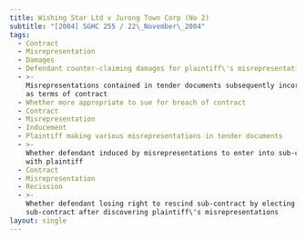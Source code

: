 ```yaml
---
title: Wishing Star Ltd v Jurong Town Corp (No 2)
subtitle: "[2004] SGHC 255 / 22\_November\_2004"
tags:
  - Contract
  - Misrepresentation
  - Damages
  - Defendant counter-claiming damages for plaintiff\'s misrepresentations
  - >-
    Misrepresentations contained in tender documents subsequently incorporated
    as terms of contract
  - Whether more appropriate to sue for breach of contract
  - Contract
  - Misrepresentation
  - Inducement
  - Plaintiff making various misrepresentations in tender documents
  - >-
    Whether defendant induced by misrepresentations to enter into sub-contract
    with plaintiff
  - Contract
  - Misrepresentation
  - Recission
  - >-
    Whether defendant losing right to rescind sub-contract by electing to affirm
    sub-contract after discovering plaintiff\'s misrepresentations
layout: single
---
```


